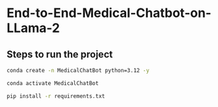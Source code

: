 # End-to-End-Medical-Chatbot-on-LLama-2

## Steps to run the project 

```bash
conda create -n MedicalChatBot python=3.12 -y
```

```bash
conda activate MedicalChatBot 
```

```bash
pip install -r requirements.txt
```
